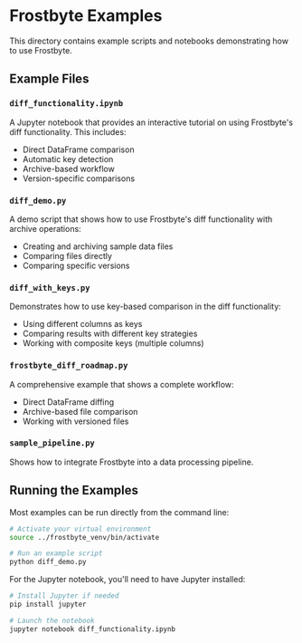 # Frostbyte Examples

This directory contains example scripts and notebooks demonstrating how to use Frostbyte.

## Example Files

### `diff_functionality.ipynb`
A Jupyter notebook that provides an interactive tutorial on using Frostbyte's diff functionality. This includes:
- Direct DataFrame comparison
- Automatic key detection
- Archive-based workflow
- Version-specific comparisons

### `diff_demo.py`
A demo script that shows how to use Frostbyte's diff functionality with archive operations:
- Creating and archiving sample data files
- Comparing files directly
- Comparing specific versions

### `diff_with_keys.py`
Demonstrates how to use key-based comparison in the diff functionality:
- Using different columns as keys
- Comparing results with different key strategies
- Working with composite keys (multiple columns)

### `frostbyte_diff_roadmap.py`
A comprehensive example that shows a complete workflow:
- Direct DataFrame diffing
- Archive-based file comparison
- Working with versioned files

### `sample_pipeline.py`
Shows how to integrate Frostbyte into a data processing pipeline.

## Running the Examples

Most examples can be run directly from the command line:

```bash
# Activate your virtual environment
source ../frostbyte_venv/bin/activate

# Run an example script
python diff_demo.py
```

For the Jupyter notebook, you'll need to have Jupyter installed:

```bash
# Install Jupyter if needed
pip install jupyter

# Launch the notebook
jupyter notebook diff_functionality.ipynb
```
